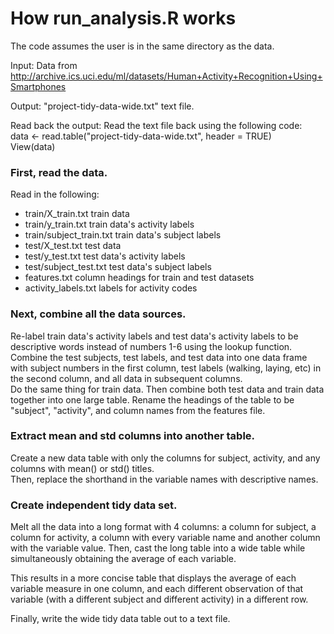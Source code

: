 How run_analysis.R works
===================

The code assumes the user is in the same directory as the data.

Input:  Data from http://archive.ics.uci.edu/ml/datasets/Human+Activity+Recognition+Using+Smartphones

Output:  "project-tidy-data-wide.txt" text file.

Read back the output:  Read the text file back using the following code:  
	data <- read.table("project-tidy-data-wide.txt", header = TRUE)   
	View(data)

### First, read the data.

Read in the following:
* train/X_train.txt train data
* train/y_train.txt train data's activity labels
* train/subject_train.txt train data's subject labels
* test/X_test.txt test data
* test/y_test.txt test data's activity labels
* test/subject_test.txt test data's subject labels
* features.txt column headings for train and test datasets
* activity_labels.txt labels for activity codes

### Next, combine all the data sources.

Re-label train data's activity labels and test data's activity labels to be descriptive words instead of numbers 1-6 using the lookup function.
Combine the test subjects, test labels, and test data into one data frame with subject numbers in the first column, test labels (walking, laying, etc) in the second column, and all data in subsequent columns.  
Do the same thing for train data. 
Then combine both test data and train data together into one large table.
Rename the headings of the table to be "subject", "activity", and column names from the features file.

### Extract mean and std columns into another table.

Create a new data table with only the columns for subject, activity, and any columns with mean() or std() titles.  
Then, replace the shorthand in the variable names with descriptive names.

### Create independent tidy data set.

Melt all the data into a long format with 4 columns: a column for subject, a column for activity, a column with every variable name and another column with the variable value. 
Then, cast the long table into a wide table while simultaneously obtaining the average of each variable.  

This results in a more concise table that displays the average of each variable measure in one column, and each different observation of that variable (with a different subject and different activity) in a different row.

Finally, write the wide tidy data table out to a text file.